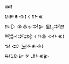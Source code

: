 <div class='block'>
<div class='line'>𒌅</div>
<div class='line'>𒄩𒊓𒀭𒈾𒋙 𒌋 𒀀𒈨𒌍</div>
<div class='line'>𒄿𒁷 𒆠𒁲𒉡𒋫𒉌 𒅅𒋫𒇡</div>
<div class='line'>𒅋𒋫𒃶 𒌋 𒀀𒆠 𒀴𒈨𒌍𒋙</div>
<div class='line'>𒈠 𒌌 𒅁𒅆𒀭𒈾𒋙</div>
<div class='line'>𒊑𒁉𒄿 𒃻 𒂗𒈨𒌍𒉌</div>
</div>